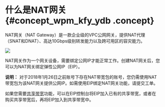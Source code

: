 # 什么是NAT网关 {#concept_wpm_kfy_ydb .concept}

NAT网关（NAT Gateway）是一款企业级的VPC公网网关，提供NAT代理（SNAT和DNAT）、高达10Gbps级别转发能力以及跨可用区的容灾能力。

![](http://static-aliyun-doc.oss-cn-hangzhou.aliyuncs.com/assets/img/13979/15543672714440_zh-CN.png)

NAT网关作为一个网关设备，需要绑定公网IP才能正常工作。创建NAT网关后，您可以为NAT网关绑定弹性公网IP（EIP）。

**说明：** 对于2018年1月26日之前账号下存在NAT带宽包的账号，您仍需使用NAT带宽包为该NAT网关提供公网IP。如需使用EIP绑定NAT网关功能，请提交工单。

如果您需要[共享带宽](https://help.aliyun.com/document_detail/55092.html)功能，可以在EIP控制台将EIP加入已有的共享带宽，或者在购买共享带宽后，再将EIP加入到共享带宽中。

